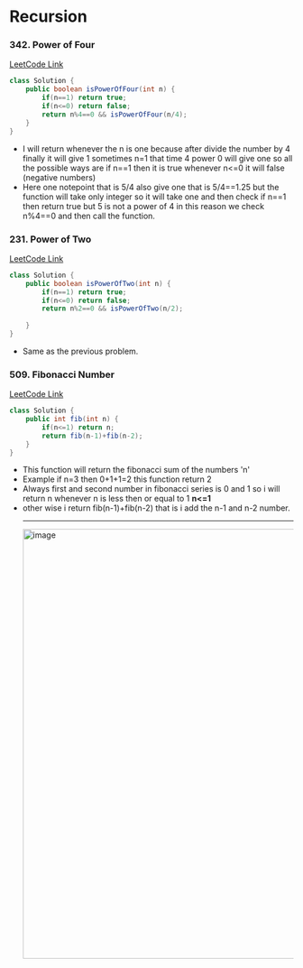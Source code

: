 # Recursion
### 342. Power of Four
[LeetCode Link](https://leetcode.com/problems/power-of-four/submissions/1322706922)
```Java
class Solution {
    public boolean isPowerOfFour(int n) {
        if(n==1) return true;
        if(n<=0) return false;
        return n%4==0 && isPowerOfFour(n/4);
    }
}
```
- I will return whenever the n is one because after divide the number by 4 finally it will give 1 sometimes n=1 that time 4 power 0 will give one so
all the possible ways are if n==1 then it is true whenever n<=0 it will false (negative numbers)
- Here one notepoint that is 5/4 also give one that is 5/4==1.25 but the function will take only integer so it will take one and then check if n==1
then return true but 5 is not a power of 4 in this reason we check n%4==0 and then call the function.
### 231. Power of Two
[LeetCode Link](https://leetcode.com/problems/power-of-two/description/)
```Java
class Solution {
    public boolean isPowerOfTwo(int n) {
        if(n==1) return true;
        if(n<=0) return false;
        return n%2==0 && isPowerOfTwo(n/2);
        
    }
}
```
- Same as the previous problem.
### 509. Fibonacci Number
[LeetCode Link](https://leetcode.com/problems/fibonacci-number/submissions/1322730269)
```Java
class Solution {
    public int fib(int n) {
        if(n<=1) return n;
        return fib(n-1)+fib(n-2);
    }
}
```
- This function will return the fibonacci sum of the numbers 'n'
- Example if n=3 then 0+1+1=2 this function return 2
- Always first and second number in fibonacci series is 0 and 1 so i will return n whenever n is less then or equal to 1 **n<=1**
- other wise i return fib(n-1)+fib(n-2) that is i add the n-1 and n-2 number.
  <hr />
  <img width="762" alt="image" src="https://github.com/user-attachments/assets/1f9ba0ad-d528-4f47-813d-408e686a2aa6">


